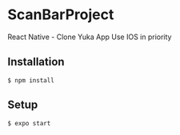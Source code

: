 # ScanBarProject
React Native - Clone Yuka App
Use IOS in priority

## Installation

```shell
$ npm install
```

## Setup

```shell
$ expo start
```
